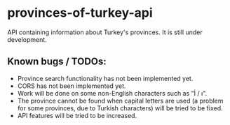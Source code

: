 # provinces-of-turkey-api

API containing information about Turkey's provinces. It is still under development.

## Known bugs / TODOs:

- Province search functionality has not been implemented yet.
- CORS has not been implemented yet.
- Work will be done on some non-English characters such as "İ / ı".
- The province cannot be found when capital letters are used (a problem for some provinces, due to Turkish characters) will be tried to be fixed.
- API features will be tried to be increased.
